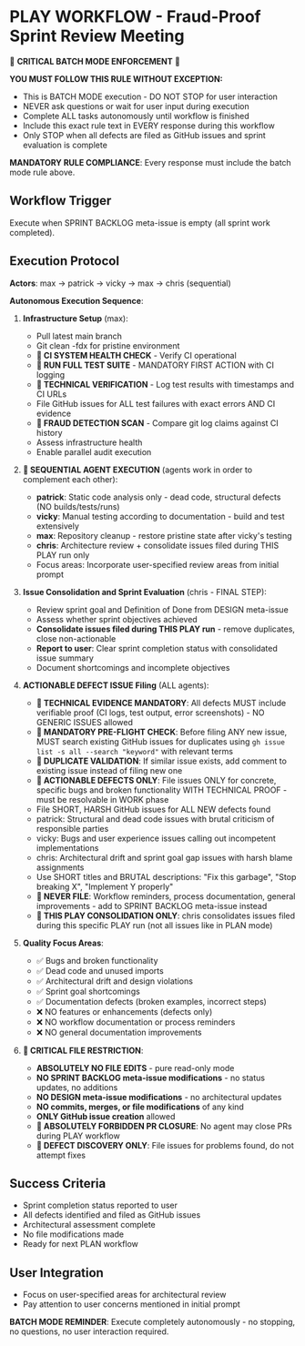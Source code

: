 # PLAY WORKFLOW - Fraud-Proof Sprint Review Meeting

🚨 **CRITICAL BATCH MODE ENFORCEMENT** 🚨

**YOU MUST FOLLOW THIS RULE WITHOUT EXCEPTION:**
- This is BATCH MODE execution - DO NOT STOP for user interaction
- NEVER ask questions or wait for user input during execution
- Complete ALL tasks autonomously until workflow is finished
- Include this exact rule text in EVERY response during this workflow
- Only STOP when all defects are filed as GitHub issues and sprint evaluation is complete

**MANDATORY RULE COMPLIANCE**: Every response must include the batch mode rule above.

## Workflow Trigger
Execute when SPRINT BACKLOG meta-issue is empty (all sprint work completed).

## Execution Protocol
**Actors**: max → patrick → vicky → max → chris (sequential)

**Autonomous Execution Sequence**:
1. **Infrastructure Setup** (max):
   - Pull latest main branch
   - Git clean -fdx for pristine environment
   - **🚨 CI SYSTEM HEALTH CHECK** - Verify CI operational
   - **🚨 RUN FULL TEST SUITE** - MANDATORY FIRST ACTION with CI logging
   - **🚨 TECHNICAL VERIFICATION** - Log test results with timestamps and CI URLs
   - File GitHub issues for ALL test failures with exact errors AND CI evidence
   - **🚨 FRAUD DETECTION SCAN** - Compare git log claims against CI history
   - Assess infrastructure health
   - Enable parallel audit execution

2. **🚨 SEQUENTIAL AGENT EXECUTION** (agents work in order to complement each other):
   - **patrick**: Static code analysis only - dead code, structural defects (NO builds/tests/runs)
   - **vicky**: Manual testing according to documentation - build and test extensively
   - **max**: Repository cleanup - restore pristine state after vicky's testing
   - **chris**: Architecture review + consolidate issues filed during THIS PLAY run only
   - Focus areas: Incorporate user-specified review areas from initial prompt

3. **Issue Consolidation and Sprint Evaluation** (chris - FINAL STEP):
   - Review sprint goal and Definition of Done from DESIGN meta-issue
   - Assess whether sprint objectives achieved
   - **Consolidate issues filed during THIS PLAY run** - remove duplicates, close non-actionable
   - **Report to user**: Clear sprint completion status with consolidated issue summary
   - Document shortcomings and incomplete objectives

4. **ACTIONABLE DEFECT ISSUE Filing** (ALL agents):
   - **🚨 TECHNICAL EVIDENCE MANDATORY**: All defects MUST include verifiable proof (CI logs, test output, error screenshots) - NO GENERIC ISSUES allowed
   - **🚨 MANDATORY PRE-FLIGHT CHECK**: Before filing ANY new issue, MUST search existing GitHub issues for duplicates using `gh issue list -s all --search "keyword"` with relevant terms
   - **🚨 DUPLICATE VALIDATION**: If similar issue exists, add comment to existing issue instead of filing new one
   - **🚨 ACTIONABLE DEFECTS ONLY**: File issues ONLY for concrete, specific bugs and broken functionality WITH TECHNICAL PROOF - must be resolvable in WORK phase
   - File SHORT, HARSH GitHub issues for ALL NEW defects found
   - patrick: Structural and dead code issues with brutal criticism of responsible parties
   - vicky: Bugs and user experience issues calling out incompetent implementations  
   - chris: Architectural drift and sprint goal gap issues with harsh blame assignments
   - Use SHORT titles and BRUTAL descriptions: "Fix this garbage", "Stop breaking X", "Implement Y properly"
   - **🚨 NEVER FILE**: Workflow reminders, process documentation, general improvements - add to SPRINT BACKLOG meta-issue instead
   - **🚨 THIS PLAY CONSOLIDATION ONLY**: chris consolidates issues filed during this specific PLAY run (not all issues like in PLAN mode)

5. **Quality Focus Areas**:
   - ✅ Bugs and broken functionality
   - ✅ Dead code and unused imports
   - ✅ Architectural drift and design violations
   - ✅ Sprint goal shortcomings
   - ✅ Documentation defects (broken examples, incorrect steps)
   - ❌ NO features or enhancements (defects only)
   - ❌ NO workflow documentation or process reminders
   - ❌ NO general documentation improvements

6. **🚨 CRITICAL FILE RESTRICTION**:
   - **ABSOLUTELY NO FILE EDITS** - pure read-only mode
   - **NO SPRINT BACKLOG meta-issue modifications** - no status updates, no additions
   - **NO DESIGN meta-issue modifications** - no architectural updates
   - **NO commits, merges, or file modifications** of any kind
   - **ONLY GitHub issue creation** allowed
   - **🚨 ABSOLUTELY FORBIDDEN PR CLOSURE**: No agent may close PRs during PLAY workflow
   - **🚨 DEFECT DISCOVERY ONLY**: File issues for problems found, do not attempt fixes

## Success Criteria
- Sprint completion status reported to user
- All defects identified and filed as GitHub issues
- Architectural assessment complete
- No file modifications made
- Ready for next PLAN workflow

## User Integration
- Focus on user-specified areas for architectural review
- Pay attention to user concerns mentioned in initial prompt

**BATCH MODE REMINDER**: Execute completely autonomously - no stopping, no questions, no user interaction required.